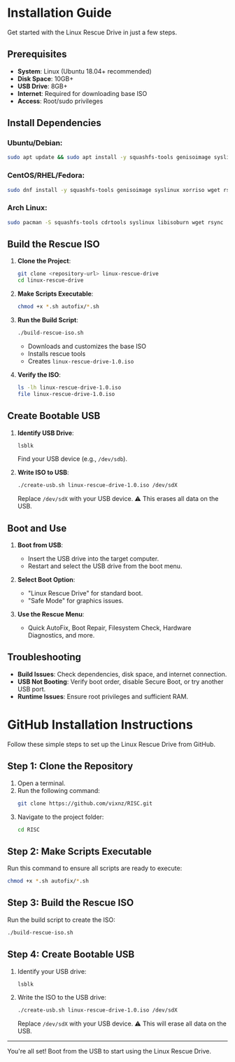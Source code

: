 # Installation Guide

Get started with the Linux Rescue Drive in just a few steps.

## Prerequisites

- **System**: Linux (Ubuntu 18.04+ recommended)
- **Disk Space**: 10GB+
- **USB Drive**: 8GB+
- **Internet**: Required for downloading base ISO
- **Access**: Root/sudo privileges

## Install Dependencies

### Ubuntu/Debian:
```bash
sudo apt update && sudo apt install -y squashfs-tools genisoimage syslinux-utils isolinux xorriso wget rsync
```

### CentOS/RHEL/Fedora:
```bash
sudo dnf install -y squashfs-tools genisoimage syslinux xorriso wget rsync
```

### Arch Linux:
```bash
sudo pacman -S squashfs-tools cdrtools syslinux libisoburn wget rsync
```

## Build the Rescue ISO

1. **Clone the Project**:
   ```bash
   git clone <repository-url> linux-rescue-drive
   cd linux-rescue-drive
   ```

2. **Make Scripts Executable**:
   ```bash
   chmod +x *.sh autofix/*.sh
   ```

3. **Run the Build Script**:
   ```bash
   ./build-rescue-iso.sh
   ```

   - Downloads and customizes the base ISO
   - Installs rescue tools
   - Creates `linux-rescue-drive-1.0.iso`

4. **Verify the ISO**:
   ```bash
   ls -lh linux-rescue-drive-1.0.iso
   file linux-rescue-drive-1.0.iso
   ```

## Create Bootable USB

1. **Identify USB Drive**:
   ```bash
   lsblk
   ```
   Find your USB device (e.g., `/dev/sdb`).

2. **Write ISO to USB**:
   ```bash
   ./create-usb.sh linux-rescue-drive-1.0.iso /dev/sdX
   ```
   Replace `/dev/sdX` with your USB device. ⚠️ This erases all data on the USB.

## Boot and Use

1. **Boot from USB**:
   - Insert the USB drive into the target computer.
   - Restart and select the USB drive from the boot menu.

2. **Select Boot Option**:
   - "Linux Rescue Drive" for standard boot.
   - "Safe Mode" for graphics issues.

3. **Use the Rescue Menu**:
   - Quick AutoFix, Boot Repair, Filesystem Check, Hardware Diagnostics, and more.

## Troubleshooting

- **Build Issues**: Check dependencies, disk space, and internet connection.
- **USB Not Booting**: Verify boot order, disable Secure Boot, or try another USB port.
- **Runtime Issues**: Ensure root privileges and sufficient RAM.

# GitHub Installation Instructions

Follow these simple steps to set up the Linux Rescue Drive from GitHub.

## Step 1: Clone the Repository

1. Open a terminal.
2. Run the following command:
   ```bash
   git clone https://github.com/vixnz/RISC.git
   ```
3. Navigate to the project folder:
   ```bash
   cd RISC
   ```

## Step 2: Make Scripts Executable

Run this command to ensure all scripts are ready to execute:
```bash
chmod +x *.sh autofix/*.sh
```

## Step 3: Build the Rescue ISO

Run the build script to create the ISO:
```bash
./build-rescue-iso.sh
```

## Step 4: Create Bootable USB

1. Identify your USB drive:
   ```bash
   lsblk
   ```
2. Write the ISO to the USB drive:
   ```bash
   ./create-usb.sh linux-rescue-drive-1.0.iso /dev/sdX
   ```
   Replace `/dev/sdX` with your USB device. ⚠️ This will erase all data on the USB.

---

You're all set! Boot from the USB to start using the Linux Rescue Drive.